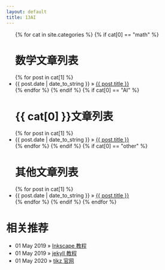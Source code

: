 ```yaml
---
layout: default
title: 13AI
---
```


<div id="home">
  <ul class="posts">
    {% for cat in site.categories %}
      {% if cat[0] == "math" %}
        <h1> 数学文章列表 </h1>
        {% for post in cat[1] %}
        <li><span>{{ post.date | date_to_string }}</span> &raquo; <a href="{{ post.url }}">{{ post.title }}</a></li>
      {% endfor %}
      {% endif %}
      {% if cat[0] == "AI" %}
        <h1> {{ cat[0] }}文章列表 </h1>
        {% for post in cat[1] %}
        <li><span>{{ post.date | date_to_string }}</span> &raquo; <a href="{{ post.url }}">{{ post.title }}</a></li>
      {% endfor %}
      {% endif %}
      {% if cat[0] == "other" %}
        <h1> 其他文章列表 </h1>
        {% for post in cat[1] %}
        <li><span>{{ post.date | date_to_string }}</span> &raquo; <a href="{{ post.url }}">{{ post.title }}</a></li>
      {% endfor %}
      {% endif %}
    {% endfor %}
  </ul>

  <h1>相关推荐</h1>
  <ul class="posts">
    <!-- <li><span>29 Mar 2019</span> &raquo; <a href="http://www.markdown.cn/"> Markdown 语法说明</a></li>  -->
    <li><span>01 May 2019</span> &raquo; <a href="https://inkscape.org/zh/learn/tutorials/"> Inkscape 教程</a></li> 
    <li><span>01 May 2019</span> &raquo; <a href="https://jekyllrb.com/tutorials/navigation/#scenario-8-retrieving-items-based-on-front-matter-properties"> jekyll 教程</a></li> 
    <li><span>01 May 2020</span> &raquo; <a href="http://www.texample.net/tikz/"> tikz 官网</a></li> 
  
  </ul>

</div>
